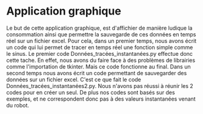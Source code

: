 # Application graphique 

Le but de cette application graphique, est d'affichier de manière 
ludique la consommation ainsi que permettre
la sauvegarde de ces données en temps réel sur 
un fichier excel. 
Pour cela, dans un premier temps, nous avons écrit un code 
qui lui permet de tracer en temps réel une fonction simple 
comme le sinus. Le premier code Données_tracées_instantanées.py 
effectue donc cette tache. 
En effet, nous avons du faire face à des problèmes de librairies
comme l'importation de tkinter. Mais ce code fonctionne au final. 
Dans un second temps nous avons écrit un code 
permettant de sauvegarder des données sur un fichier excel. 
C'est ce que fait le code Données_tracées_instantanées2.py.
Nous n'avons pas réussi à réunir les 2 codes pour en créer 
un seul. De plus nos codes sont basés sur des exemples, 
et ne correspondent donc pas à des valeurs instantanées 
venant du robot. 
